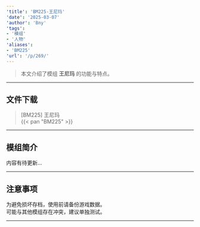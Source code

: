 ```yaml
---
'title': 'BM225-王尼玛'
'date': '2025-03-07'
'author': 'Bny'
'tags':
- '模组'
- '人物'
'aliases':
- 'BM225'
'url': '/p/269/'
---
```


> 本文介绍了模组 **王尼玛** 的功能与特点。

---

## 文件下载

> [BM225] 王尼玛  
{{< pan "BM225" >}}  

---

## 模组简介

>  
内容有待更新...  

---

## 注意事项

>  
为避免损坏存档，使用前请备份游戏数据。  
可能与其他模组存在冲突，建议单独测试。  

---

